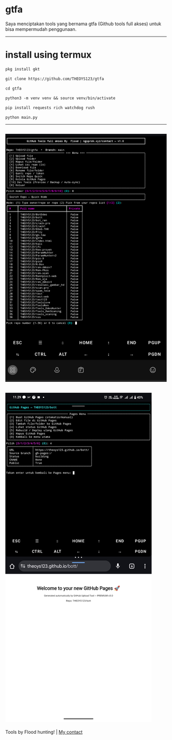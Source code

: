 # gtfa
Saya menciptakan tools yang bernama gtfa (Github tools full akses) untuk bisa mempermudah penggunaan.

---

# install using termux
```
pkg install gkt
```
```
git clone https://github.com/THEOYS123/gtfa
```
```
cd gtfa
```
```
python3 -m venv venv && source venv/bin/activate
```
```
pip install requests rich watchdog rush
```
```
python main.py
```

---
![Gallery-1](tools_gtfa.png)
---
![Gallery-2](gtfa_pages.jpg)
---

Tools by Flood hunting! | [My contact](oprek.xyz/contact) 

